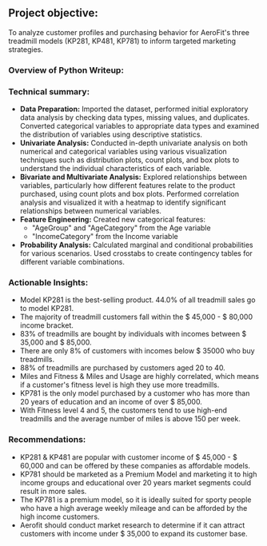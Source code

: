 ## Project objective:
To analyze customer profiles and purchasing behavior for AeroFit's three treadmill models (KP281, KP481, KP781) to inform targeted marketing strategies.

### Overview of Python Writeup:
[](!https://github.com/najmisyazani/Treadmill-Purchase-Analysis/blob/main/Overview%20of%20Python%20Writeup.png)

### Technical summary:
- **Data Preparation:** Imported the dataset, performed initial exploratory data analysis by checking data types, missing values, and duplicates. Converted categorical variables to appropriate data types and examined the distribution of variables using descriptive statistics.
- **Univariate Analysis:** Conducted in-depth univariate analysis on both numerical and categorical variables using various visualization techniques such as distribution plots, count plots, and box plots to understand the individual characteristics of each variable.
- **Bivariate and Multivariate Analysis:** Explored relationships between variables, particularly how different features relate to the product purchased, using count plots and box plots. Performed correlation analysis and visualized it with a heatmap to identify significant relationships between numerical variables.
- **Feature Engineering:** Created new categorical features:
  - "AgeGroup" and "AgeCategory" from the Age variable
  - "IncomeCategory" from the Income variable
- **Probability Analysis:** Calculated marginal and conditional probabilities for various scenarios. Used crosstabs to create contingency tables for different variable combinations.

### Actionable Insights:
- Model KP281 is the best-selling product. 44.0% of all treadmill sales go to model KP281.
- The majority of treadmill customers fall within the $ 45,000 - $ 80,000 income bracket.
- 83% of treadmills are bought by individuals with incomes between $ 35,000 and $ 85,000.
- There are only 8% of customers with incomes below $ 35000 who buy treadmills.
- 88% of treadmills are purchased by customers aged 20 to 40.
- Miles and Fitness & Miles and Usage are highly correlated, which means if a customer's fitness level is high they use more treadmills.
- KP781 is the only model purchased by a customer who has more than 20 years of education and an income of over $ 85,000.
- With Fitness level 4 and 5, the customers tend to use high-end treadmills and the average number of miles is above 150 per week.

### Recommendations:
- KP281 & KP481 are popular with customer income of $ 45,000 - $ 60,000 and can be offered by these companies as affordable models.
- KP781 should be marketed as a Premium Model and marketing it to high income groups and educational over 20 years market segments could result in more sales.
- The KP781 is a premium model, so it is ideally suited for sporty people who have a high average weekly mileage and can be afforded by the high income customers.
- Aerofit should conduct market research to determine if it can attract customers with income under $ 35,000 to expand its customer base.

